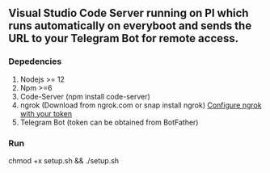 ## Visual Studio Code Server running on PI which runs automatically on everyboot and sends the URL to your Telegram Bot for remote access.
### Depedencies
1. Nodejs >= 12
2. Npm >=6
3. Code-Server (npm install code-server)
4. ngrok (Download from ngrok.com or snap install ngrok) [Configure ngrok with your token](https://ngrok.com/docs#getting-started-authtoken)
5. Telegram Bot (token can be obtained from BotFather)
### Run
chmod +x setup.sh && ./setup.sh
